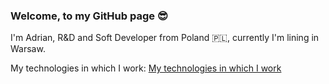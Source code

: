 ###  Welcome, to my GitHub page :sunglasses:

I'm Adrian, R&D and Soft Developer from Poland :poland:, currently I'm lining in Warsaw. 

My technologies in which I work:
[My technologies in which I work](https://img.shields.io/badge/Python3%20-%20Python3?color=blue
)


<!--
**AdrianSzklarski/AdrianSzklarski** is a ✨ _special_ ✨ repository because its `README.md` (this file) appears on your GitHub profile.

Here are some ideas to get you started:

- 🔭 I’m currently working on ...
- 🌱 I’m currently learning ...
- 👯 I’m looking to collaborate on ...
- 🤔 I’m looking for help with ...
- 💬 Ask me about ...
- 📫 How to reach me: ...
- 😄 Pronouns: ...
- ⚡ Fun fact: ...
-->
